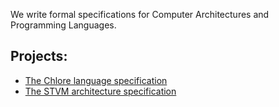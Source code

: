 We write formal specifications for Computer Architectures and Programming Languages.

## Projects: ##
- [The Chlore language specification](https://github.com/trap-representation/Chlore)
- [The STVM architecture specification](https://github.com/trap-representation/STVM)
